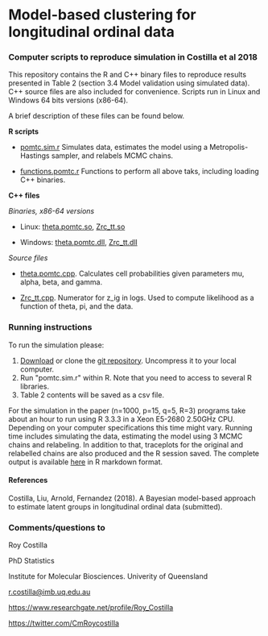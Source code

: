 # Model-based clustering for longitudinal ordinal data #


### Computer scripts to reproduce simulation in Costilla et al 2018 ###
This repository contains the R and C++ binary files to reproduce results presented in Table 2 (section 3.4 Model validation using simulated data). C++ source files are also included for convenience. Scripts run in Linux and Windows 64 bits versions (x86-64).

A brief description of these files can be found below. 

**R scripts**

+ [pomtc.sim.r](https://github.com/Cholokiwi/pomtc/blob/master/pomtc.sim.r)
Simulates data, estimates the model using a Metropolis-Hastings sampler, and relabels MCMC chains.

+ [functions.pomtc.r](https://github.com/Cholokiwi/pomtc/blob/master/functions.pomtc.r)
Functions to perform all above taks, including loading C++ binaries.


**C++ files**

*Binaries, x86-64 versions*

+ Linux: [theta.pomtc.so](https://github.com/Cholokiwi/pomtc/blob/master/theta.pomtc.so), [Zrc_tt.so](https://github.com/Cholokiwi/pomtc/blob/master/Zrc_tt.so)

+ Windows: [theta.pomtc.dll](https://github.com/Cholokiwi/pomtc/blob/master/theta.pomtc.dll), [Zrc_tt.dll](https://github.com/Cholokiwi/pomtc/blob/master/Zrc_tt.dll)


*Source files*

+ [theta.pomtc.cpp](https://github.com/Cholokiwi/pomtc/blob/master/theta.pomtc.cpp). Calculates cell probabilities given parameters mu, alpha, beta, and gamma.

+ [Zrc_tt.cpp](https://github.com/Cholokiwi/pomtc/blob/master/Zrc_tt.cpp). Numerator for z_ig in logs. Used to compute likelihood as a function of theta, pi, and the data.

  
  
### Running instructions ###

To run the simulation please:

1. [Download](https://github.com/Cholokiwi/pomtc/archive/master.zip) or clone the [git repository](https://github.com/Cholokiwi/pomtc). Uncompress it to your local computer.
2. Run "pomtc.sim.r" within R. Note that you need to access to several R libraries.
3. Table 2 contents will be saved as a csv file. 

For the simulation in the paper (n=1000, p=15, q=5, R=3) programs take about an hour to run using R 3.3.3 in a Xeon E5-2680 2.50GHz CPU. Depending on your computer specifications this time might vary. Running time includes simulating the data, estimating the model using 3 MCMC chains and relabeling. In addition to that, traceplots for the original and relabelled chains are also produced and the R session saved. The complete output is available [here](https://rawgit.com/Cholokiwi/pomtc/master/pomtc.sim.html) in R markdown format.


#### References ####
Costilla, Liu, Arnold, Fernandez (2018). A Bayesian model-based approach to estimate latent groups in longitudinal ordinal data (submitted).

### Comments/questions to ###
Roy Costilla

PhD Statistics

Institute for Molecular Biosciences. Univerity of Queensland

r.costilla@imb.uq.edu.au

https://www.researchgate.net/profile/Roy_Costilla

https://twitter.com/CmRoycostilla


